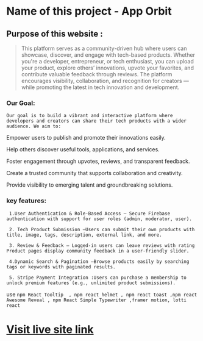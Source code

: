 
# Name of this project - **App Orbit**

## Purpose of this website : 
   > This platform serves as a community-driven hub where users can showcase, discover, and engage with tech-based products. Whether you're a developer, entrepreneur, or tech enthusiast, you can upload your product, explore others’ innovations, upvote your favorites, and contribute valuable feedback through reviews. The platform encourages visibility, collaboration, and recognition for creators — while promoting the latest in tech innovation and development.

### Our Goal:
    Our goal is to build a vibrant and interactive platform where developers and creators can share their tech products with a wider audience. We aim to:

Empower users to publish and promote their innovations easily.

Help others discover useful tools, applications, and services.

Foster engagement through upvotes, reviews, and transparent feedback.

Create a trusted community that supports collaboration and creativity.

Provide visibility to emerging talent and groundbreaking solutions.
   


### key features:
     1.User Authentication & Role-Based Access – Secure Firebase authentication with support for user roles (admin, moderator, user).

     2. Tech Product Submission –Users can submit their own products with title, image, tags, description, external link, and more.

     3. Review & Feedback – Logged-in users can leave reviews with rating Product pages display community feedback in a user-friendly slider.

     4.Dynamic Search & Pagination –Browse products easily by searching tags or keywords with paginated results. 
     
     5. Stripe Payment Integration :Users can purchase a membership to unlock premium features (e.g., unlimited product submissions).

use `npm React Tooltip  , npm react helmet , npm react toast ,npm react Awesome Reveal , npm React Simple Typewriter ,framer motion, lotti react  `


# [Visit live site link](  https://app-orbit.netlify.app/   )